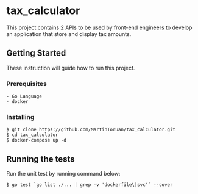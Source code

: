 # tax_calculator
This project contains 2 APIs to be used by front-end engineers to develop an application that store and display tax amounts.

## Getting Started
These instruction will guide how to run this project.

### Prerequisites
```
- Go Language
- docker
```

### Installing
```shell
$ git clone https://github.com/MartinToruan/tax_calculator.git
$ cd tax_calculator
$ docker-compose up -d
```

## Running the tests
Run the unit test by running command below:
```shell
$ go test `go list ./... | grep -v 'dockerfile\|svc'` --cover
```
